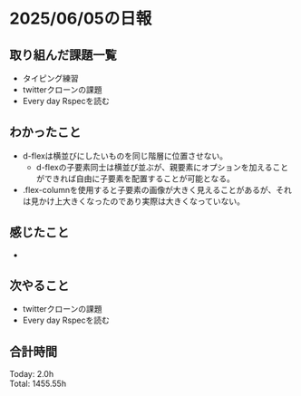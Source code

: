 # 2025/06/05の日報
## 取り組んだ課題一覧
* タイピング練習
* twitterクローンの課題
* Every day Rspecを読む
## わかったこと 
* d-flexは横並びにしたいものを同じ階層に位置させない。
  * d-flexの子要素同士は横並び並ぶが、親要素にオプションを加えることができれば自由に子要素を配置することが可能となる。
* .flex-columnを使用すると子要素の画像が大きく見えることがあるが、それは見かけ上大きくなったのであり実際は大きくなっていない。
 
        
## 感じたこと
* 
## 次やること
* twitterクローンの課題
* Every day Rspecを読む
##  合計時間 
Today: 2.0h<br>
Total: 1455.55h
